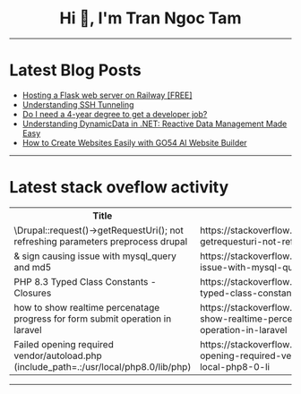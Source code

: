 <h1 align="center">Hi 👋, I'm Tran Ngoc Tam</h1>

---

# Latest Blog Posts 
<!-- BLOG-POST-LIST:START -->
- [Hosting a Flask web server on Railway [FREE]](https://dev.to/ankur0904/hosting-a-flask-web-server-on-railway-free-1049)
- [Understanding SSH Tunneling](https://dev.to/gabi1447/understanding-ssh-tunneling-914)
- [Do I need a 4-year degree to get a developer job?](https://dev.to/educative/do-i-need-a-4-year-degree-to-get-a-developer-job-5dj1)
- [Understanding DynamicData in .NET: Reactive Data Management Made Easy](https://dev.to/yhaba/understanding-dynamicdata-in-net-reactive-data-management-made-easy-3p2g)
- [How to Create Websites Easily with GO54 AI Website Builder](https://dev.to/devsuite/how-to-create-websites-easily-with-go54-ai-website-builder-108j)
<!-- BLOG-POST-LIST:END -->

---

# Latest stack oveflow activity
<table>
  <tr><th>Title</th><th>Link</th></tr>
  <!-- STACKOVERFLOW:START --><tr><td>\Drupal::request&lpar;&rpar;-&gt;getRequestUri&lpar;&rpar;; not refreshing parameters preprocess drupal</td><td>https://stackoverflow.com/questions/78408595/drupalrequest-getrequesturi-not-refreshing-parameters-preprocess-drupal</td></tr><tr><td>&amp; sign causing issue with mysql_query and md5</td><td>https://stackoverflow.com/questions/78408579/sign-causing-issue-with-mysql-query-and-md5</td></tr><tr><td>PHP 8.3 Typed Class Constants - Closures</td><td>https://stackoverflow.com/questions/78408559/php-8-3-typed-class-constants-closures</td></tr><tr><td>how to show realtime percenatage progress for form submit operation in laravel</td><td>https://stackoverflow.com/questions/78408506/how-to-show-realtime-percenatage-progress-for-form-submit-operation-in-laravel</td></tr><tr><td>Failed opening required vendor/autoload.php &lpar;include_path=.:/usr/local/php8.0/lib/php&rpar;</td><td>https://stackoverflow.com/questions/78408292/failed-opening-required-vendor-autoload-php-include-path-usr-local-php8-0-li</td></tr><!-- STACKOVERFLOW:END -->
</table>

---



